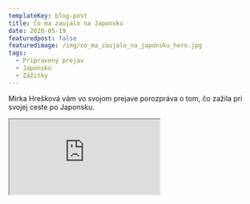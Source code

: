 ```yaml
---
templateKey: blog-post
title: Čo ma zaujalo na Japonsku
date: 2020-05-19
featuredpost: false
featuredimage: /img/co_ma_zaujalo_na_japonsku_hero.jpg
tags:
  - Pripravený prejav
  - Japonsko
  - Zážitky
---
```

Mirka Hrešková vám vo svojom prejave porozpráva o tom, čo zažila pri svojej ceste
po Japonsku.

<div class="video-container">
  <iframe class="video-iframe" src="https://www.youtube.com/embed/-GjPAn2cVD4"></iframe>
</div>